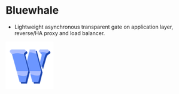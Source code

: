 # Bluewhale

* Lightweight asynchronous transparent gate on application layer, reverse/HA proxy and load balancer.

![bluewhale](https://raw.githubusercontent.com/uplusware/bluewhale/master/doc/bluewhale.png)
